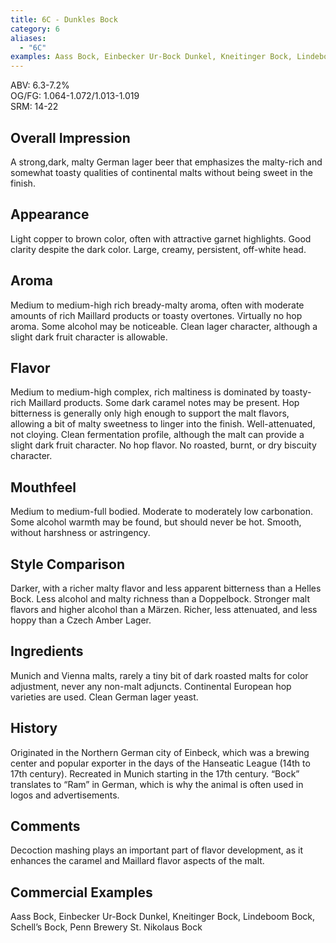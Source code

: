 ```yaml
---
title: 6C - Dunkles Bock
category: 6
aliases: 
  - "6C"
examples: Aass Bock, Einbecker Ur-Bock Dunkel, Kneitinger Bock, Lindeboom Bock, Schell’s Bock, Penn Brewery St. Nikolaus Bock
---
```


ABV: 6.3-7.2%  
OG/FG: 1.064-1.072/1.013-1.019  
SRM: 14-22  

## Overall Impression
A strong,dark, malty German lager beer that emphasizes the malty-rich and somewhat toasty qualities of continental malts without being sweet in the finish.

## Appearance
Light copper to brown color, often with attractive garnet highlights. Good clarity despite the dark color. Large, creamy, persistent, off-white head.

## Aroma
Medium to medium-high rich bready-malty aroma, often with moderate amounts of rich Maillard products or toasty overtones. Virtually no hop aroma. Some alcohol may be noticeable. Clean lager character, although a slight dark fruit character is allowable.

## Flavor
Medium to medium-high complex, rich maltiness is dominated by toasty-rich Maillard products. Some dark caramel notes may be present. Hop bitterness is generally only high enough to support the malt flavors, allowing a bit of malty sweetness to linger into the finish. Well-attenuated, not cloying. Clean fermentation profile, although the malt can provide a slight dark fruit character. No hop flavor. No roasted, burnt, or dry biscuity character.

## Mouthfeel
Medium to medium-full bodied. Moderate to moderately low carbonation. Some alcohol warmth may be found, but should never be hot. Smooth, without harshness or astringency.

## Style Comparison
Darker, with a richer malty flavor and less apparent bitterness than a Helles Bock. Less alcohol and malty richness than a Doppelbock. Stronger malt flavors and higher alcohol than a Märzen. Richer, less attenuated, and less hoppy than a Czech Amber Lager.

## Ingredients
Munich and Vienna malts, rarely a tiny bit of dark roasted malts for color adjustment, never any non-malt adjuncts. Continental European hop varieties are used. Clean German lager yeast.

## History
Originated in the Northern German city of Einbeck, which was a brewing center and popular exporter in the days of the Hanseatic League (14th to 17th century). Recreated in Munich starting in the 17th century. “Bock” translates to “Ram” in German, which is why the animal is often used in logos and advertisements.

## Comments
Decoction mashing plays an important part of flavor development, as it enhances the caramel and Maillard flavor aspects of the malt.

## Commercial Examples
Aass Bock, Einbecker Ur-Bock Dunkel, Kneitinger Bock, Lindeboom Bock, Schell’s Bock, Penn Brewery St. Nikolaus Bock
